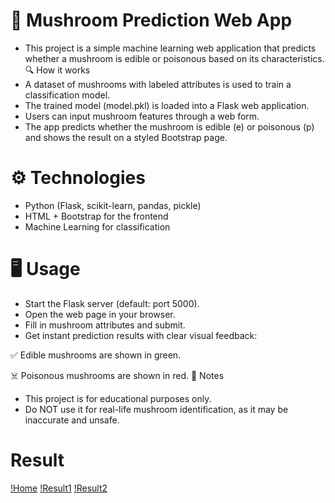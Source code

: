 # 🍄 Mushroom Prediction Web App
- This project is a simple machine learning web application that predicts whether a mushroom is edible or poisonous based on its characteristics.
🔍 How it works
- A dataset of mushrooms with labeled attributes is used to train a classification model.
- The trained model (model.pkl) is loaded into a Flask web application.
- Users can input mushroom features through a web form.
- The app predicts whether the mushroom is edible (e) or poisonous (p) and shows the result on a styled Bootstrap page.
# ⚙️ Technologies
- Python (Flask, scikit-learn, pandas, pickle)
- HTML + Bootstrap for the frontend
- Machine Learning for classification
# 🖥️ Usage
- Start the Flask server (default: port 5000).
- Open the web page in your browser.
- Fill in mushroom attributes and submit.
- Get instant prediction results with clear visual feedback:

✅ Edible mushrooms are shown in green.

☠️ Poisonous mushrooms are shown in red.
📌 Notes
- This project is for educational purposes only.
- Do NOT use it for real-life mushroom identification, as it may be inaccurate and unsafe.

# Result
[!Home](https://github.com/Pangorin/DecisionTreeProject/blob/main/images/Screenshot%202025-08-25%20at%2010.11.38.png)
[!Result1](https://github.com/Pangorin/DecisionTreeProject/blob/main/images/Screenshot%202025-08-25%20at%2010.11.52.png)
[!Result2](https://github.com/Pangorin/DecisionTreeProject/blob/main/images/Screenshot%202025-08-25%20at%2010.12.14.png)
